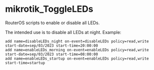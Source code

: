 # mikrotik_ToggleLEDs

RouterOS scripts to enable or disable all LEDs.

The intended use is to disable all LEDs at night. Example:

```
add name=disableLEDs_night on-event=disableLEDs policy=read,write start-date=sep/03/2023 start-time=20:00:00
add name=enableLEDs_morning on-event=enableLEDs policy=read,write start-date=sep/03/2023 start-time=08:00:00
add name=enableLEDs_startup on-event=enableLEDs policy=read,write start-time=startup
```
